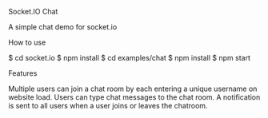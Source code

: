 Socket.IO Chat

A simple chat demo for socket.io

How to use

$ cd socket.io
$ npm install
$ cd examples/chat
$ npm install
$ npm start

Features

Multiple users can join a chat room by each entering a unique username on website load.
Users can type chat messages to the chat room.
A notification is sent to all users when a user joins or leaves the chatroom.
